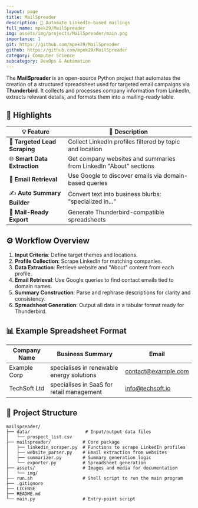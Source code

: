 ```yaml
---
layout: page
title: MailSpreader
description: 📧 Automate LinkedIn-based mailings
full_name: mpek29/MailSpreader
img: assets/img/projects/MailSpreader/main.png
importance: 1
git: https://github.com/mpek29/MailSpreader
github: https://github.com/mpek29/MailSpreader
category: Computer Science
subcategory: DevOps & Automation
---
```




The **MailSpreader** is an open-source Python project that automates the creation of a structured spreadsheet used for targeted email campaigns via **Thunderbird**. It collects and processes company information from LinkedIn, extracts relevant details, and formats them into a mailing-ready table.

## 🎯 Highlights


| 💡 Feature                    | 📌 Description                                                    |
| ----------------------------- | ----------------------------------------------------------------- |
| 🎯 **Targeted Lead Scraping** | Collect LinkedIn profiles filtered by topic and location          |
| 🌐 **Smart Data Extraction**  | Get company websites and summaries from LinkedIn "About" sections |
| 📧 **Email Retrieval**        | Use Google to discover emails via domain-based queries            |
| ✍️ **Auto Summary Builder**   | Convert text into business blurbs: "specialized in..."            |
| 📁 **Mail-Ready Export**      | Generate Thunderbird-compatible spreadsheets                      |

## ⚙️ Workflow Overview


1. **Input Criteria**: Define target themes and locations.
2. **Profile Collection**: Scrape LinkedIn for matching companies.
3. **Data Extraction**: Retrieve website and "About" content from each profile.
4. **Email Retrieval**: Use Google queries to find contact emails tied to domain names.
5. **Summary Construction**: Parse and rephrase descriptions for clarity and consistency.
6. **Spreadsheet Generation**: Output all data in a tabular format ready for Thunderbird.

## 📊 Example Spreadsheet Format


| Company Name | Business Summary                          | Email                                             |
| ------------ | ----------------------------------------- | ------------------------------------------------- |
| Example Corp | specialises in renewable energy solutions | [contact@example.com](mailto:contact@example.com) |
| TechSoft Ltd | specialises in SaaS for retail management | [info@techsoft.io](mailto:info@techsoft.io)       |

## 📁 Project Structure


```
mailspreader/
├── data/                     # Input/output data files
│   └── prospect_list.csv
├── mailspreader/            # Core package
│   ├── linkedin_scraper.py  # Functions to scrape LinkedIn profiles
│   ├── website_parser.py    # Email extraction from websites
│   ├── summarizer.py        # Summary generation logic
│   └── exporter.py          # Spreadsheet generation
├── assets/                  # Images and media for documentation
│   └── img/
├── run.sh                   # Shell script to run the main program
├── .gitignore
├── LICENSE
├── README.md
└── main.py                  # Entry-point script
```

